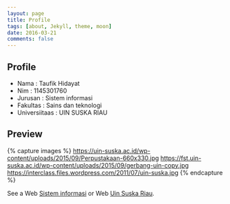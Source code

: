 ```yaml
---
layout: page
title: Profile
tags: [about, Jekyll, theme, moon]
date: 2016-03-21
comments: false
---  
```

## Profile
* Nama              : Taufik Hidayat
* Nim               : 1145301760
* Jurusan           : Sistem informasi
* Fakultas          : Sains dan teknologi
* Universiitaas     : UIN SUSKA RIAU

## Preview

{% capture images %}
https://uin-suska.ac.id/wp-content/uploads/2015/09/Perpustakaan-660x330.jpg
https://fst.uin-suska.ac.id/wp-content/uploads/2015/09/gerbang-uin-copy.jpg
https://interclass.files.wordpress.com/2011/07/uin-suska.jpg
{% endcapture %}

See a Web [Sistem informasi](http://Sif.uin-suska.ac.id) or Web [Uin Suska Riau](https://uin-suska.ac.id).
